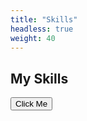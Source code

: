 ```yaml
---
title: "Skills"
headless: true
weight: 40
---
```


## My Skills
<button class="inline-flex items-center rounded-md border px-2.5 py-0.5 text-xs font-semibold transition-colors focus:outline-none focus:ring-2 focus:ring-ring focus:ring-offset-2 border-transparent bg-primary text-primary-foreground shadow hover:bg-primary/80">
  Click Me
</button>
